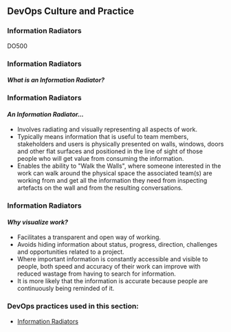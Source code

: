 <!-- .slide: data-background-image="images/RH_NewBrand_Background.png"  -->
## DevOps Culture and Practice <!-- {.element: class="course-title"} -->
### Information Radiators <!-- {.element: class="title-color"} -->
DO500 <!-- {.element: class="title-color"} -->



<!-- .slide: id="information-radiators" -->
### Information Radiators
#### _What is an Information Radiator?_



### Information Radiators
#### _An Information Radiator..._
- Involves radiating and visually representing all aspects of work.
- Typically means information that is useful to team members, stakeholders and users is physically presented on walls, windows, doors and other flat surfaces and positioned in the line of sight of those people who will get value from consuming the information.
- Enables the ability to "Walk the Walls", where someone interested in the work can walk around the physical space the associated team(s) are working from and get all the information they need from inspecting artefacts on the wall and from the resulting conversations.



### Information Radiators
#### _Why visualize work?_
- Facilitates a transparent and open way of working.
- Avoids hiding information about status, progress, direction, challenges and opportunities related to a project.
- Where important information is constantly accessible and visible to people, both speed and accuracy of their work can improve with reduced wastage from having to search for information.
- It is more likely that the information is accurate because people are continuously being reminded of it.



<!-- .slide: data-background-image="images/chef-background.png" class="white-style" -->
### DevOps practices used in this section:
- [Information Radiators](https://openpracticelibrary.com/practice/visualisation-of-work/)
